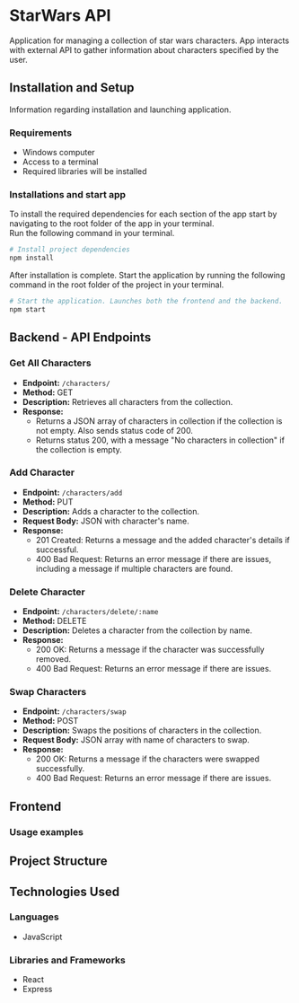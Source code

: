 # StarWars API

Application for managing a collection of star wars characters. App interacts with external API to gather information about characters specified by the user.

## Installation and Setup
Information regarding installation and launching application.

### Requirements
- Windows computer
- Access to a terminal
- Required libraries will be installed

### Installations and start app
To install the required dependencies for each section of the app start by navigating to the root folder of the app in your terminal.  
Run the following command in your terminal.

```bash
# Install project dependencies
npm install

```
After installation is complete. Start the application by running the following command in the root folder of the project in your terminal.

```bash
# Start the application. Launches both the frontend and the backend.
npm start
```

## Backend - API Endpoints

### Get All Characters

- **Endpoint:** `/characters/`
- **Method:** GET
- **Description:** Retrieves all characters from the collection. 
-  **Response:**
   -  Returns a JSON array of characters in collection if the collection is not empty. Also sends status code of 200. 
   -  Returns status 200, with a message "No characters in collection" if the collection is empty.


### Add Character
- **Endpoint:** `/characters/add`
- **Method:** PUT
- **Description:** Adds a character to the collection.
- **Request Body:** JSON with character's name.
- **Response:**
  - 201 Created: Returns a message and the added character's details if successful.
  - 400 Bad Request: Returns an error message if there are issues, including a message if multiple characters are found.

### Delete Character

- **Endpoint:** `/characters/delete/:name`
- **Method:** DELETE
- **Description:** Deletes a character from the collection by name.
- **Response:**
  - 200 OK: Returns a message if the character was successfully removed.
  - 400 Bad Request: Returns an error message if there are issues.


### Swap Characters

- **Endpoint:** `/characters/swap`
- **Method:** POST
- **Description:** Swaps the positions of characters in the collection.
- **Request Body:** JSON array with name of characters to swap.
- **Response:**
  - 200 OK: Returns a message if the characters were swapped successfully.
  - 400 Bad Request: Returns an error message if there are issues.


## Frontend

### Usage examples

## Project Structure

## Technologies Used

### Languages
- JavaScript

### Libraries and Frameworks
- React
- Express

